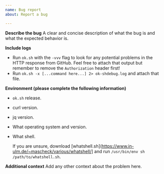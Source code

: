 ```yaml
---
name: Bug report
about: Report a bug

---
```


**Describe the bug**
A clear and concise description of what the bug is and what the expected behavior is.

**Include logs**
- Run `ok.sh` with the `-vvv` flag to look for any potential problems  in the HTTP response from GitHub. Feel free to attach that output but remember to remove the `Authorization` header first!
- Run `ok.sh -x [...command here...] 2> ok-shdebug.log` and attach that file.

**Environment (please complete the following information)**
 - `ok.sh` release.
- curl version.
- jq version.
- What operating system and version.
- What shell.

  If you are unsure, download [whatshell.sh](https://www.in-ulm.de/~mascheck/various/whatshell/] and run `/usr/bin/env sh /path/to/whatshell.sh`.

**Additional context**
Add any other context about the problem here.
